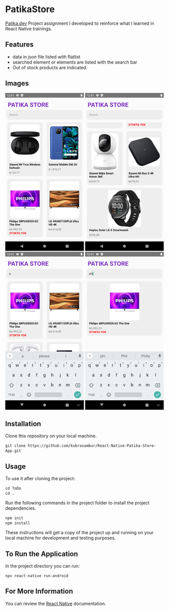 # PatikaStore

[Patika.dev](https://app.patika.dev/) Project assignment I developed to reinforce what I learned in React Native trainings.

## Features
- data in json file listed with flatlist
- searched element or elements are listed with the search bar
- Out of stock products are indicated.

## Images
<img src="Screenshot_1643373683.png" height="500" width="250"><img/>
<img src="Screenshot_1643373686.png" height="500" width="250"><img/>
<img src="Screenshot_1643373697.png" height="500" width="250"><img/>
<img src="Screenshot_1643373700.png" height="500" width="250"><img/>

## Installation
Clone this repository on your local machine.

```
git clone https://github.com/kubrasambur/React-Native-Patika-Store-App.git
```

## Usage
To use it after cloning the project:
```
cd ToDo
cd .
```
Run the following commands in the project folder to install the project dependencies.

```
npm init
npm install
```
These instructions will get a copy of the project up and running on your local machine for development and testing purposes.

## To Run the Application
In the project directory you can run:

```
npx react-native run-android
```
## For More Information
You can review the [React Native](https://reactnative.dev/) documentation.
